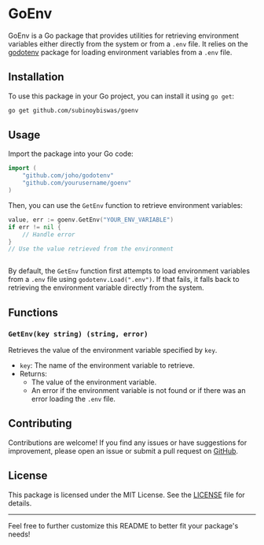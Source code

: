 # GoEnv

GoEnv is a Go package that provides utilities for retrieving environment variables either directly from the system or from a `.env` file. It relies on the [godotenv](https://github.com/joho/godotenv) package for loading environment variables from a `.env` file.

## Installation

To use this package in your Go project, you can install it using `go get`:

```bash
go get github.com/subinoybiswas/goenv
```

## Usage

Import the package into your Go code:

```go
import (
    "github.com/joho/godotenv"
    "github.com/yourusername/goenv"
)
```

Then, you can use the `GetEnv` function to retrieve environment variables:

```go
value, err := goenv.GetEnv("YOUR_ENV_VARIABLE")
if err != nil {
    // Handle error
}
// Use the value retrieved from the environment
```
```go

```

By default, the `GetEnv` function first attempts to load environment variables from a `.env` file using `godotenv.Load(".env")`. If that fails, it falls back to retrieving the environment variable directly from the system.

## Functions

### `GetEnv(key string) (string, error)`

Retrieves the value of the environment variable specified by `key`.

- `key`: The name of the environment variable to retrieve.
- Returns:
  - The value of the environment variable.
  - An error if the environment variable is not found or if there was an error loading the `.env` file.

## Contributing

Contributions are welcome! If you find any issues or have suggestions for improvement, please open an issue or submit a pull request on [GitHub](https://github.com/yourusername/goenv).

## License

This package is licensed under the MIT License. See the [LICENSE](LICENSE) file for details.

---

Feel free to further customize this README to better fit your package's needs!
